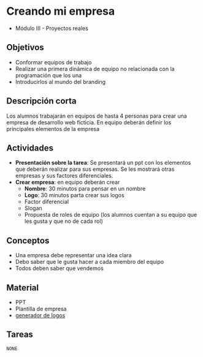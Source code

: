 # Creando mi empresa

* Módulo III - Proyectos reales

## Objetivos

* Conformar equipos de trabajo
* Realizar una primera dinámica de equipo no relacionada con la programación que los una
* Introducirlos al mundo del branding

## Descripción corta

Los alumnos trabajarán en equipos de hasta 4 personas para crear una empresa de desarrollo web ficticia. En equipo deberán definir los principales elementos de la empresa

## Actividades

* **Presentación sobre la tarea**: Se presentará un ppt con los elementos que deberán realizar para sus empresas. Se les mostrará otras empresas y sus factores diferenciales.
* **Crear empresa**: en equipo deberán crear
  * **Nombre**: 30 minutos para pensar en un nombre
  * **Logo**: 30 minutos parta crear sus logos
  * Factor diferencial
  * Slogan
  * Propuesta de roles de equipo (los alumnos cuentan a su equipo que les gusta y que no de cada rol)

## Conceptos

* Una empresa debe representar una idea clara
* Debo saber que le gusta hacer a cada miembro del equipo
* Todos deben saber que vendemos

## Material

* PPT
* Plantilla de empresa
* [generador de logos](https://www.logaster.com)

## Tareas

`NONE`
